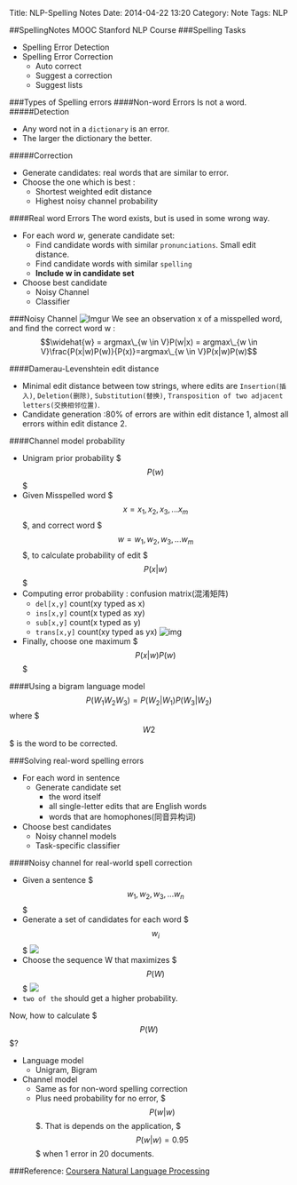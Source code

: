 Title: NLP-Spelling Notes
Date: 2014-04-22 13:20
Category: Note
Tags: NLP

##SpellingNotes MOOC Stanford NLP Course
###Spelling Tasks
* Spelling Error Detection
* Spelling Error Correction
    * Auto correct
    * Suggest a correction
    * Suggest lists

###Types of Spelling errors
####Non-word Errors
Is not a word.
#####Detection
* Any word not in a <code>dictionary</code> is an error.
* The larger the dictionary the better.

#####Correction
* Generate candidates: real words that are similar to error.
* Choose the one which is best :
    * Shortest weighted edit distance
    * Highest noisy channel probability
    
####Real word Errors
The word exists, but is used in some wrong way.

* For each word _w_, generate candidate set:
    * Find candidate words with similar <code>pronunciations</code>. Small edit distance.
    * Find candidate words with similar <code>spelling</code>
    * <strong>Include w in candidate set</strong>
* Choose best candidate
    * Noisy Channel
    * Classifier

###Noisy Channel
![Imgur](https://s6yqsa.dm2302.livefilestore.com/y2p8qVaKlvCEsx7dNtxfNHuolfhGMJUzsxsuoEVRhPGsGGvLdLDuuFVbJtE0e_f1NFNPQYUd2d-96MtOSjN7zLSVP9Gm9edeafIohAAxbc5C0g/noisychannel.png?psid=1)
We see an observation x of a misspelled word, and find the correct word w :
$$\widehat{w} = argmax\_{w \in V}P(w|x) = argmax\_{w \in V}\frac{P(x|w)P(w)}{P(x)}=argmax\_{w \in V}P(x|w)P(w)$$

####Damerau-Levenshtein edit distance
* Minimal edit distance between tow strings, where edits are <code>Insertion(插入)</code>, <code>Deletion(删除)</code>, <code>Substitution(替换)</code>, <code>Transposition of two adjacent letters(交换相邻位置)</code>.
* Candidate generation :80% of errors are within edit distance 1, almost all errors within edit distance 2.

####Channel model probability
* Unigram prior probability $$$P(w)$$$
* Given Misspelled word $$$x=x_1,x_2,x_3,...x_m$$$, and correct word $$$w=w_1,w_2,w_3,...w_m$$$, to calculate probability of edit $$$P(x|w)$$$
* Computing error probability : confusion matrix(混淆矩阵)
    * <code>del[x,y]</code> count(xy typed as x)
    * <code>ins[x,y]</code> count(x typed as xy)
    * <code>sub[x,y]</code> count(x typed as y)
    * <code>trans[x,y]</code> count(xy typed as yx)
![img](https://s6xavq.dm2304.livefilestore.com/y2pRxY3vcuwsks7XL72J2tqYli8rKoTDtcM3BT7rGyRST4iYe-1_o_obAGeCc4SDxfjsTe_NorDmhzd4wEAITOfZgZikPzjOViZTRRgnSGKiHM/QQ20140422-1.png?psid=1)    
* Finally, choose one maximum $$$P(x|w)P(w)$$$

####Using a bigram language model
$$P(W_1W_2W_3) = P(W_2|W_1)P(W_3|W_2)$$
where $$$W2$$$ is the word to be corrected.


###Solving real-word spelling errors
* For each word in sentence 
    * Generate candidate set
        * the word itself
        * all single-letter edits that are English words
        * words that are homophones(同音异构词)
* Choose best candidates
    * Noisy channel models
    * Task-specific classifier
   
####Noisy channel for real-world spell correction
* Given a sentence $$$w_1,w_2,w_3,...w_n$$$   
* Generate a set of candidates for each word $$$w_i$$$
  ![](https://sdcf7q.dm2302.livefilestore.com/y2plp808aW2LUETb-u6nWJLf8F5iipqhxUKp4Ofp7eimv-no68FE9psdR7ilZe_oYeJO3S4lGZI95p8CqOn2V7ZQVJx6oXqmVwngTSQRUgkFxs/QQ20140422-2.png?psid=1)
* Choose the sequence W that maximizes $$$P(W)$$$
  ![](https://sdfpaw.dm2302.livefilestore.com/y2pb7_V0YTFYvE-kupXxFdLuix0Ar3TS_fcf6bNGzalxS0qFIJYpJNpS0W-KRuS89GuM-lUnP7u6P0dPBz3VFy6fIvM5APBS-icfpQjDjA6LMM/QQ20140422-4.png?psid=1) 
* <code>two of the</code> should get a higher probability. 

Now, how to calculate $$$P(W)$$$?

* Language model
    * Unigram, Bigram
* Channel model
    * Same as for non-word spelling correction
    * Plus need probability for no error, $$$P(w|w)$$$. That is depends on the application, $$$P(w|w)=0.95$$$ when 1 error in 20 documents.

###Reference:
[Coursera Natural Language Processing](https://class.coursera.org/nlp/lecture)